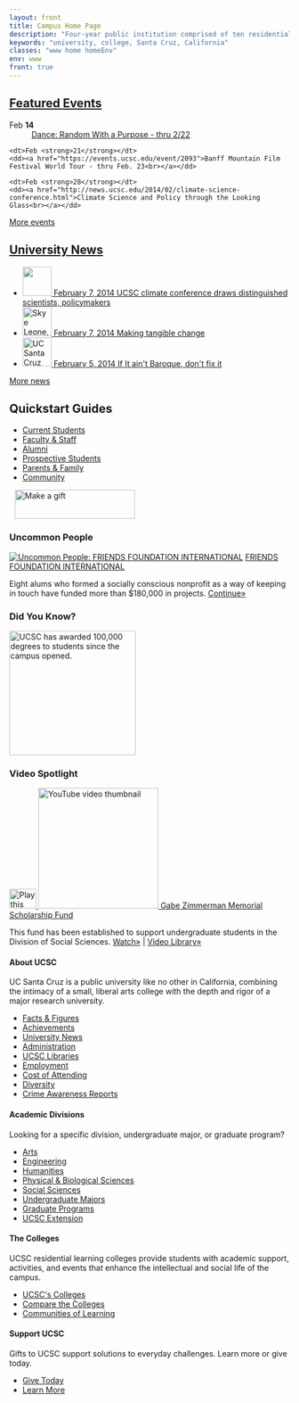 ```yaml
---
layout: front
title: Campus Home Page
description: "Four-year public institution comprised of ten residential college communities nestled in the redwood forests and meadows overlooking central California's Monterey Bay."
keywords: "university, college, Santa Cruz, California"
classes: "www home homeEnv"
env: www
front: true
---
```


<div class="row three combined light">

<div class="wrap">
<div id="events">
  <h2 class="block-header"><a href="https://events.ucsc.edu">Featured <span>Events</span></a></h2>
  <dl>
    <dt>Feb <strong>14</strong></dt>
    <dd><a href="https://events.ucsc.edu/event/2154">Dance: Random With a Purpose - thru 2/22<br></a></dd>
    
    <dt>Feb <strong>21</strong></dt>
    <dd><a href="https://events.ucsc.edu/event/2093">Banff Mountain Film Festival World Tour - thru Feb. 23<br></a></dd>
    
    <dt>Feb <strong>28</strong></dt>
    <dd><a href="http://news.ucsc.edu/2014/02/climate-science-conference.html">Climate Science and Policy through the Looking Glass<br></a></dd>      
  </dl>

  <p><a class="more" href="https://events.ucsc.edu" title="More campus events">More events</a></p>
</div>
</div>

<div class="wrap">
<div id="news" class="news">
  <h2 class="block-header"><a class="headline" href="http://news.ucsc.edu">University <span>News</span></a></h2>
  
  <ul>
    <li>
      <a href="http://news.ucsc.edu/2014/02/climate-science-conference.html">
        <span class="thumbnail">
          <img alt="" class="fltlft" height="52px" src="http://news.ucsc.edu/2014/02/images/hands-on-globe-80.jpg">
        </span>
          <span class="date">February 7, 2014</span>
          <span class="headline">UCSC climate conference draws distinguished scientists, policymakers</span>
      </a>
    </li>
    <li>
      <a href="http://news.ucsc.edu/2014/02/friends-foundation-international.html">
        <span class="thumbnail"><img alt="Skye Leone, Michael Freund, and Dean Alper" class="fltlft" height="52px" src="http://news.ucsc.edu/2014/02/images/skye-michael-dean thumb.jpg"></span>
        <span class="date">February 7, 2014</span>
        <span class="headline">Making tangible change</span></a>
    </li>
    <li>
      <a href="http://news.ucsc.edu/2014/02/baroque-burman-hall.html">
      <span class ="thumbnail"><img alt="UC Santa Cruz music professor Linda Burman-Hall" height="52px" src="http://news.ucsc.edu/2014/02/images/Burman-Hall-thumb.jpg"></span>
      <span class="date">February 5, 2014</span>
      <span class="headline">If It ain't Baroque, don't fix it</span></a>
    </li>
  </ul>

  <p><a class="more" href="http://news.ucsc.edu" title="More UCSC news stories">More news</a></p>
</div>
</div>

<div class="wrap">
<div id="quickstart">
<h2 class="block-header">Quickstart <span>Guides</span></h2>
<ul>
  <li><a href="http://studentservices.ucsc.edu">Current Students</a></li>
  <li><a href="quickstart/faculty-staff/index.html">Faculty &amp; Staff</a></li>
  <li><a href="http://alumni.ucsc.edu">Alumni</a></li>
  <li><a href="quickstart/prospective-students/index.html">Prospective Students</a></li>
  <li><a href="quickstart/family/index.html">Parents &amp; Family</a></li>
  <li><a href="quickstart/community/index.html">Community</a></li>
</ul>

<div class="event-badge" style="margin-top:10px;padding-left:10px;">
<a href="https://secure.imodules.com/s/1069/index-2-column.aspx?sid=1069&amp;gid=1&amp;pgid=761&amp;cid=1722&amp;utm_source=homepage&amp;utm_medium=button&amp;utm_campaign=giving"><img alt="Make a gift" height="52" src="http://www.ucsc.edu/images/banners/makeagift_red.png" width="216"></a>
</div>

</div>
</div>
</div>

<div class="row three separate dark">
<div class="wrap">
<div id="profile" class="block profile-block">
  <h3 class="block-header">Uncommon <span>People</span></h3>
  <div class="inner">
    <a href="http://news.ucsc.edu/2014/02/friends-foundation-international.html" title="Read more about FRIENDS FOUNDATION INTERNATIONAL">
      <img alt="Uncommon People: FRIENDS FOUNDATION INTERNATIONAL" src="http://news.ucsc.edu/2014/02/images/skye-michael-dean-216.jpg"></a>
      <a class="upTitle" href="http://news.ucsc.edu/2014/02/friends-foundation-international.html" title="Read more about FRIENDS FOUNDATION INTERNATIONAL">FRIENDS FOUNDATION INTERNATIONAL</a>
      <p>Eight alums who formed a socially conscious nonprofit as a way of keeping in touch have funded more than $180,000 in projects.  <a class="continu" href="http://news.ucsc.edu/2014/02/friends-foundation-international.html" title="Read more about FRIENDS FOUNDATION INTERNATIONAL"> Continue&#187;</a>
      </p>
    </div>
  </div>
</div>

<div class="wrap">
  <div id="know" class="block factoid-block">
    <h3 class="block-header">Did You <span>Know?</span></h3>
    <div class="inner">
      <img alt="UCSC has awarded 100,000 degrees to students since the campus opened." height="223" src="http://www.ucsc.edu/images/thought-provoking/100000-degrees.gif" width="227">
    </div>
  </div>
</div>

<div class="wrap last">
  <div id="video" class="block video-block">
    <h3 class="block-header">Video <span>Spotlight</span></h3>
    <div class="inner">
      <a class="fb thumb_link" href="https://www.youtube.com/watch?v=8HseIlmFKIE" title="Watch this video about Gabe Zimmerman Memorial Scholarship Fund">
        <img alt="Play this video" class="play-button" height="35" src="http://static.ucsc.edu/images/play_btn.png" width="48">
        <img alt="YouTube video thumbnail" src="http://news.ucsc.edu/video/images/gabe-zimmer-funding.jpg" width="216">
      </a>
      <a class="fb upTitle" href="https://www.youtube.com/watch?v=8HseIlmFKIE" title="Watch this video about Gabe Zimmerman Memorial Scholarship Fund">Gabe Zimmerman Memorial Scholarship Fund</a>
      <p>This fund has been established to support undergraduate students in the Division of Social Sciences.&#160;<a class="fb continu" href="https://www.youtube.com/watch?v=8HseIlmFKIE" title="Watch this video about Gabe Zimmerman Memorial Scholarship Fund">Watch&#187;</a> | <a class="fb continu" href="http://news.ucsc.edu/video/index.html" title="Video Library">Video Library&#187;</a></p>
    </div>
  </div>
</div>

</div>

<div class="row four clear">
<div class="wrap">
<h4>About <span>UCSC</span></h4>
<p>UC Santa Cruz is a public university like no other in California, combining the intimacy of a small, liberal arts college with the depth and rigor of a major research university.</p>
<ul>
  <li><a href="about/facts-figures.html">Facts &amp; Figures</a></li>
  <li><a href="about/achievements/index.html">Achievements</a></li>
  <li><a href="http://news.ucsc.edu/">University News</a></li>
  <li><a href="about/administration.html">Administration</a></li>
  <li><a href="http://library.ucsc.edu/">UCSC Libraries</a></li>
  <li><a href="http://www1.ucsc.edu/about/employment.asp">Employment</a></li>
  <li><a href="fees-cost/index.html">Cost of Attending</a></li>
  <li><a href="http://diversity.ucsc.edu">Diversity</a></li>
  <li><a href="about/crime-stats/index.html">Crime Awareness Reports</a></li>
</ul>
</div>

<div class="wrap">
<h4>Academic <span>Divisions</span></h4>
<p>Looking for a specific division, undergraduate major, or graduate program?</p>
<ul>
  <li><a href="http://arts.ucsc.edu">Arts</a></li>
  <li><a href="http://soe.ucsc.edu/">Engineering</a></li>
  <li><a href="http://humanities.ucsc.edu/">Humanities</a></li>
  <li><a href="http://pbsci.ucsc.edu/">Physical &amp; Biological Sciences</a></li>
  <li><a href="http://socialsciences.ucsc.edu/">Social Sciences</a></li>
  <li><a href="https://admissions.sa.ucsc.edu/discover/majors/index.cfm">Undergraduate Majors</a></li>
  <li><a href="http://graddiv.ucsc.edu/">Graduate Programs</a></li>
  <li><a href="http://www.ucsc-extension.edu/">UCSC Extension</a></li>
</ul>
</div>

<div class="wrap">
<h4>The <span>Colleges</span></h4>
<p>UCSC residential learning colleges provide students with academic support, activities, and events that enhance the intellectual and social life of the campus.</p>
<ul>
<li><a href="campus/colleges.html">UCSC's Colleges</a></li>
<li><a href="http://registrar.ucsc.edu/catalog/campus-life/index.html">Compare the Colleges</a></li>
<li><a href="http://admissions.ucsc.edu/publications/Communities-of-Learning-2013-14-web.pdf">Communities of Learning</a></li>
</ul>
</div>

<div class="wrap last">
<h4>Support <span>UCSC</span></h4>
<p>Gifts to UCSC support solutions to everyday challenges. Learn more or give today.</p>
<ul>
<li><a href="https://secure.imodules.com/s/1069/index-2-column.aspx?sid=1069&amp;gid=1&amp;pgid=761&amp;cid=1722">Give Today</a></li>
<li><a href="http://giving.ucsc.edu/index.html">Learn More</a></li>
</ul>
</div>

</div>
